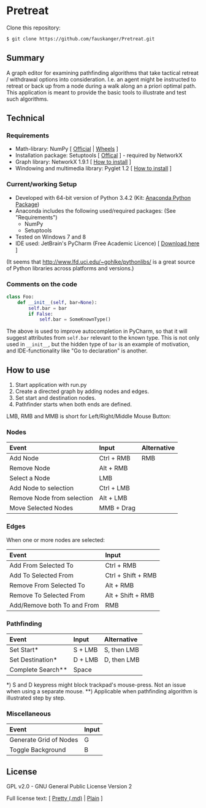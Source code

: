 # Pretreat
Clone this repository:
```sh
$ git clone https://github.com/fauskanger/Pretreat.git
```
## Summary
A graph editor for examining pathfinding algorithms that take tactical retreat / withdrawal options into consideration. 
I.e. an agent might be instructed to retreat or back up from a node during a walk along an a priori optimal path. 
This application is meant to provide the basic tools to illustrate and test such algorithms.

## Technical
### Requirements
  - Math-library: NumPy [ [Official](http://www.numpy.org/) | [Wheels](http://www.lfd.uci.edu/~gohlke/pythonlibs/#numpy) ]
  - Installation package: Setuptools [ [Offical](https://pypi.python.org/pypi/setuptools) ] - required by NetworkX
  - Graph library: NetworkX 1.9.1 [ [How to install](http://networkx.github.io/documentation/networkx-1.9.1/install.html) ]
  - Windowing and multimedia library: Pyglet 1.2 [ [How to install](http://www.pyglet.org/download.html) ]

### Current/working Setup
  - Developed with 64-bit version of Python 3.4.2 (Kit: [Anaconda Python Package](https://store.continuum.io/cshop/anaconda/))
  - Anaconda includes the following used/required packages: (See "Requirements")
    - NumPy
    - Setuptools
  - Tested on Windows 7 and 8
  - IDE used: JetBrain's PyCharm (Free Academic Licence) [ [Download here](https://www.jetbrains.com/pycharm/download/) ]

(It seems that http://www.lfd.uci.edu/~gohlke/pythonlibs/ is a great source of Python libraries across platforms and versions.) 

### Comments on the code
```python
class Foo:
    def __init__(self, bar=None):
        self.bar = bar
        if False:
            self.bar = SomeKnownType()
```
The above is used to improve autocompletion in PyCharm, 
so that it will suggest attributes from `self.bar` relevant to the known type.
This is not only used in `__init__`, but the hidden type of `bar` is an example of motivation, 
and IDE-functionality like "Go to declaration" is another.

## How to use
  1. Start application with run.py
  2. Create a directed graph by adding nodes and edges.
  3. Set start and destination nodes.
  4. Pathfinder starts when both ends are defined.
  

LMB, RMB and MMB is short for Left/Right/Middle Mouse Button:

### Nodes
| Event         | Input         | Alternative |
| :------------- |:-------------|:----|
| Add Node      | Ctrl + RMB | RMB|
| Remove Node      | Alt + RMB      |
| Select a Node | LMB |
| Add Node to selection | Ctrl + LMB|
| Remove Node from selection | Alt + LMB|
| Move Selected Nodes | MMB + Drag      |

### Edges
When one or more nodes are selected:

| Event         | Input         |
| :------------- |:-------------|
| Add From Selected To       | Ctrl + RMB |
| Add To Selected From      | Ctrl + Shift + RMB |
| Remove From Selected To        | Alt + RMB |
| Remove To Selected From       | Alt + Shift + RMB |
| Add/Remove both To and From      | RMB |

### Pathfinding
| Event         | Input         | Alternative |
| :------------- |:-------------|:----|
| Set Start\* | S + LMB| S, then LMB |
| Set Destination\* | D + LMB| D, then LMB |
| Complete Search\*\*      | Space |

\*) S and D keypress might block trackpad's mouse-press. Not an issue when using a separate mouse.
\*\*) Applicable when pathfinding algorithm is illustrated step by step.

### Miscellaneous
| Event         | Input         |
| :------------- |:-------------|
| Generate Grid of Nodes      | G |
| Toggle Background      | B |


## License
GPL v2.0 - GNU General Public License Version 2

Full license text: [ [Pretty (.md)](LICENSE.md) | [Plain](LICENSE) ]